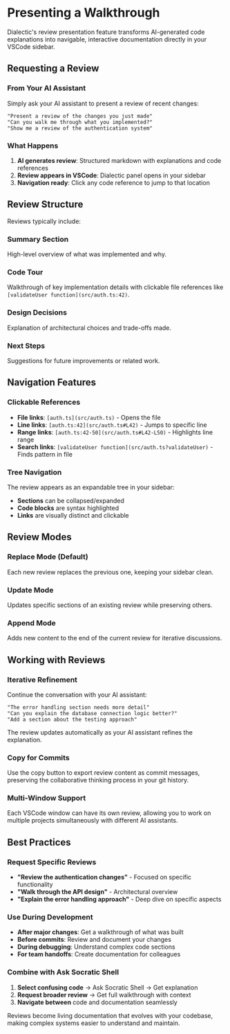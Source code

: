# Presenting a Walkthrough

Dialectic's review presentation feature transforms AI-generated code explanations into navigable, interactive documentation directly in your VSCode sidebar.

## Requesting a Review

### From Your AI Assistant
Simply ask your AI assistant to present a review of recent changes:

```
"Present a review of the changes you just made"
"Can you walk me through what you implemented?"
"Show me a review of the authentication system"
```

### What Happens
1. **AI generates review**: Structured markdown with explanations and code references
2. **Review appears in VSCode**: Dialectic panel opens in your sidebar
3. **Navigation ready**: Click any code reference to jump to that location

## Review Structure

Reviews typically include:

### Summary Section
High-level overview of what was implemented and why.

### Code Tour
Walkthrough of key implementation details with clickable file references like `[validateUser function](src/auth.ts:42)`.

### Design Decisions
Explanation of architectural choices and trade-offs made.

### Next Steps
Suggestions for future improvements or related work.

## Navigation Features

### Clickable References
- **File links**: `[auth.ts](src/auth.ts)` - Opens the file
- **Line links**: `[auth.ts:42](src/auth.ts#L42)` - Jumps to specific line
- **Range links**: `[auth.ts:42-50](src/auth.ts#L42-L50)` - Highlights line range
- **Search links**: `[validateUser function](src/auth.ts?validateUser)` - Finds pattern in file

### Tree Navigation
The review appears as an expandable tree in your sidebar:
- **Sections** can be collapsed/expanded
- **Code blocks** are syntax highlighted
- **Links** are visually distinct and clickable

## Review Modes

### Replace Mode (Default)
Each new review replaces the previous one, keeping your sidebar clean.

### Update Mode
Updates specific sections of an existing review while preserving others.

### Append Mode
Adds new content to the end of the current review for iterative discussions.

## Working with Reviews

### Iterative Refinement
Continue the conversation with your AI assistant:

```
"The error handling section needs more detail"
"Can you explain the database connection logic better?"
"Add a section about the testing approach"
```

The review updates automatically as your AI assistant refines the explanation.

### Copy for Commits
Use the copy button to export review content as commit messages, preserving the collaborative thinking process in your git history.

### Multi-Window Support
Each VSCode window can have its own review, allowing you to work on multiple projects simultaneously with different AI assistants.

## Best Practices

### Request Specific Reviews
- **"Review the authentication changes"** - Focused on specific functionality
- **"Walk through the API design"** - Architectural overview
- **"Explain the error handling approach"** - Deep dive on specific aspects

### Use During Development
- **After major changes**: Get a walkthrough of what was built
- **Before commits**: Review and document your changes
- **During debugging**: Understand complex code sections
- **For team handoffs**: Create documentation for colleagues

### Combine with Ask Socratic Shell
1. **Select confusing code** → Ask Socratic Shell → Get explanation
2. **Request broader review** → Get full walkthrough with context
3. **Navigate between** code and documentation seamlessly

Reviews become living documentation that evolves with your codebase, making complex systems easier to understand and maintain.
